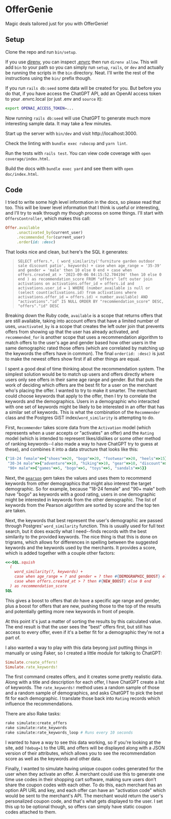 # OfferGenie

Magic deals tailored just for you with OfferGenie!

## Setup

Clone the repo and run `bin/setup`.

If you use [direnv](https://direnv.net), you can inspect [.envrc](.envrc) then run `direnv allow`. This will add `bin` to your path so you can simply run `setup`, `rails`, or `dev` and actually be running the scripts in the `bin` directory. Neat. I'll write the rest of the instructions using the `bin/` prefix though.

If you run `rails db:seed` some data will be created for you. But before you do that, if you have access the ChatGPT API, add an OpenAI access token to your .envrc.local (or just .env and `source` it):

```sh
export OPENAI_ACCESS_TOKEN=...
```

Now running `rails db:seed` will use ChatGPT to generate much more interesting sample data. It may take a few minutes.

Start up the server with `bin/dev` and visit http://localhost:3000.

Check the linting with `bundle exec rubocop` and `yarn lint`.

Run the tests with `rails test`. You can view code coverage with `open coverage/index.html`.

Build the docs with `bundle exec yard` and see them with `open doc/index.html`.

## Code

I tried to write some high level information in the docs, so please read that too. This will be lower level information that I think is useful or interesting, and I'll try to walk through my though process on some things. I'll start with `OffersController`, which makes this call:

```ruby
Offer.available
     .unactivated_by(current_user)
     .recommended_for(current_user)
     .order(id: :desc)
```

That looks nice and clean, but here's the SQL it generates:

> `SELECT offers.*, ( word_similarity('furniture garden outdoor sale discount patio', keywords) + case when age_range = '35-39' and gender = 'male' then 10 else 0 end + case when offers.created_at > '2023-09-06 04:15:52.704194' then 10 else 0 end ) as recommendation_score FROM "offers" left outer join activations on activations.offer_id = offers.id and activations.user_id = 1 WHERE (number_available is null or (select count(activations.id) from activations where activations.offer_id = offers.id) < number_available) AND "activations"."id" IS NULL ORDER BY "recommendation_score" DESC, "offers"."id" DESC`

Breaking down the Ruby code, `available` is a scope that returns offers that are still available, taking into account offers that have a limited number of uses, `unactivated_by` is a scope that creates the left outer join that prevents offers from showing up that the user has already activated, and `recommended_for` is another scope that uses a recommendation algorithm to match offers to the user's age and gender based how other users in the same demographic rated those offers (which are correlated by matching up the keywords the offers have in common). The final `order(id: :desc)` is just to make the newest offers show first if all other things are equal.

I spent a good deal of time thinking about the recommendation system. The simplest solution would be to match up users and offers directly where users only see offers in their same age range and gender. But that puts the work of deciding which offers are the best fit for a user on the merchant who's placing the offer. I wanted to try to make it smarter. The merchant could choose keywords that apply to the offer, then I try to correlate the keywords and the demographics. Users in a demographic who interacted with one set of keywords might be likely to be interested in an offer that has a similar set of keywords. This is what the combination of the `Recommender` class and the Postgres GiST index/`word_similarity` is attempting to do.

First, `Recommender` takes score data from the `Activation` model (which represents when a user accepts or "activates" an offer) and the `Rating` model (which is intended to represent likes/dislikes or some other method of ranking keywords--I also made a way to have ChatGPT try to guess at these), and combines it into a data structure that looks like this:

```ruby
{"18-24 female"=>{"shoes"=>20, "bogo"=>20, "footwear"=>20, "heels"=>15},
 "30-34 male"=>{"adventure"=>10, "hiking"=>10, "gear"=>10, "discount"=>10},
 "90+ male"=>{"games"=>5, "bogo"=>5, "toys"=>5, "sandals"=>5}}
```

Next, the [`pearson`](https://github.com/alfonsojimenez/pearson) gem takes the values and uses them to recommend keywords from other demographics that might also interest the target demographic. So for example, because "18-24 female" and "90+ male" both have "bogo" as keywords with a good rating, users in one demographic might be interested in keywords from the other demographic. The list of keywords from the Pearson algorithm are sorted by score and the top ten are taken.

Next, the keywords that best represent the user's demographic are passed through Postgres' `word_similarity` function. This is usually used for full text search, but it does exactly what I need--finds records with the best similarity to the provided keywords. The nice thing is that this is done on trigrams, which allows for differences in spelling between the suggested keywords and the keywords used by the merchants. It provides a score, which is added together with a couple other factors:

```ruby
<<~SQL.squish
  (
    word_similarity(?, keywords) +
    case when age_range = ? and gender = ? then #{DEMOGRAPHIC_BOOST} else 0 end +
    case when offers.created_at > ? then #{NEW_BOOST} else 0 end
  ) as recommendation_score
SQL
```

This gives a boost to offers that _do_ have a specific age range and gender, plus a boost for offers that are new, pushing those to the top of the results and potentially getting more new keywords in front of people.

At this point it's just a matter of sorting the results by this calculated value. The end result is that the user sees the "best" offers first, but still has access to every offer, even if it's a better fit for a demographic they're not a part of.

I also wanted a way to play with this data beyong just putting things in manually or using Faker, so I created a little module for talking to ChatGPT:

```ruby
Simulate.create_offers!
Simulate.rate_keywords!
```

The first command creates offers, and it creates some pretty realistic data. Along with a title and description for each offer, I have ChatGPT create a list of keywords. The `rate_keywords!` method uses a random sample of those and a random sample of demographics, and asks ChatGPT to pick the best fit for each demographic. I translate those back into `Rating` records which influence the recommendations.

There are also Rake tasks:

```sh
rake simulate:create_offers
rake simulate:rate_keywords
rake simulate:rate_keywords_loop # Runs every 10 seconds
```

I wanted to have a way to see this data working, so if you're looking at the site, add `?debug=1` to the URL and offers will be displayed along with a JSON version of their attributes, which allows you to see the recommendation score as well as the keywords and other data.

Finally, I wanted to simulate having unique coupon codes generated for the user when they activate an offer. A merchant could use this to generate one time use codes in their shopping cart software, making sure users don't share the coupon codes with each other. To do this, each merchant has an option API URL and key, and each offer can have an "activation code" which would be sent to the merchant's API. The merchant would return the user's personalized coupon code, and that's what gets displayed to the user. I set this up to be optional though, so offers can simply have static coupon codes attached to them.

